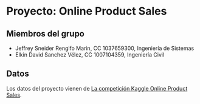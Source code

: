 # Proyecto: Online Product Sales

## Miembros del grupo

- Jeffrey Sneider Rengifo Marin, CC 1037659300, Ingeniería de Sistemas
- Elkin David Sanchez Vélez, CC 1007104359, Ingeniería Civil

## Datos

Los datos del proyecto vienen de [La competición Kaggle Online Product Sales](https://www.kaggle.com/competitions/online-sales/overview).
